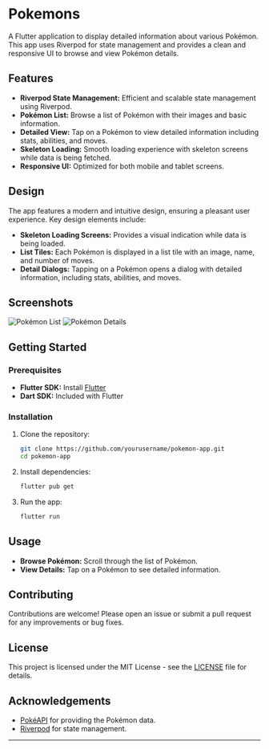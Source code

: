 # Pokemons

A Flutter application to display detailed information about various Pokémon. This app uses Riverpod for state management and provides a clean and responsive UI to browse and view Pokémon details.

## Features

- **Riverpod State Management:** Efficient and scalable state management using Riverpod.
- **Pokémon List:** Browse a list of Pokémon with their images and basic information.
- **Detailed View:** Tap on a Pokémon to view detailed information including stats, abilities, and moves.
- **Skeleton Loading:** Smooth loading experience with skeleton screens while data is being fetched.
- **Responsive UI:** Optimized for both mobile and tablet screens.

## Design

The app features a modern and intuitive design, ensuring a pleasant user experience. Key design elements include:

- **Skeleton Loading Screens:** Provides a visual indication while data is being loaded.
- **List Tiles:** Each Pokémon is displayed in a list tile with an image, name, and number of moves.
- **Detail Dialogs:** Tapping on a Pokémon opens a dialog with detailed information, including stats, abilities, and moves.

## Screenshots

![Pokémon List](path/to/pokemon_list_screenshot.png)
![Pokémon Details](path/to/pokemon_details_screenshot.png)

## Getting Started

### Prerequisites

- **Flutter SDK:** Install [Flutter](https://flutter.dev/docs/get-started/install)
- **Dart SDK:** Included with Flutter

### Installation

1. Clone the repository:
    ```sh
    git clone https://github.com/yourusername/pokemon-app.git
    cd pokemon-app
    ```
2. Install dependencies:
    ```sh
    flutter pub get
    ```
3. Run the app:
    ```sh
    flutter run
    ```

## Usage

- **Browse Pokémon:** Scroll through the list of Pokémon.
- **View Details:** Tap on a Pokémon to see detailed information.

## Contributing

Contributions are welcome! Please open an issue or submit a pull request for any improvements or bug fixes.

## License

This project is licensed under the MIT License - see the [LICENSE](LICENSE) file for details.

## Acknowledgements

- [PokéAPI](https://pokeapi.co/) for providing the Pokémon data.
- [Riverpod](https://riverpod.dev/) for state management.

---

